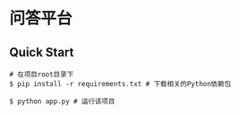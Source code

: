 # 问答平台



## Quick Start

```shell
# 在项目root目录下
$ pip install -r requirements.txt # 下载相关的Python依赖包

$ python app.py # 运行该项目
```

